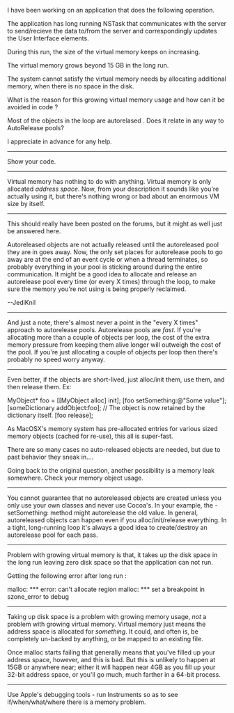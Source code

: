 I have been working on an application that does the following operation.

The application has long running NSTask that communicates with the server
to send/recieve the data to/from the server and correspondingly updates the User Interface elements.


During this run, the size of the virtual memory keeps on increasing. 

The virtual memory grows beyond 15 GB in the long run.

The system cannot satisfy the virtual memory needs by allocating additional memory, when there is no space in the disk.

What is the reason for this growing virtual memory usage and how can it be avoided in code ?

Most of the objects in the loop are autorelased .
Does it relate in any way to AutoRelease pools?

I appreciate in advance for any help.

----

Show your code.

----
Virtual memory has nothing to do with anything. Virtual memory is only allocated *address space*. Now, from your description it sounds like you're actually using it, but there's nothing wrong or bad about an enormous VM size by itself.

----
This should really have been posted on the forums, but it might as well just be answered here.

Autoreleased objects are not actually released until the autoreleased pool they are in goes away. Now, the only set places for autorelease pools to go away are at the end of an event cycle or when a thread terminates, so probably everything in your pool is sticking around during the entire communication. It might be a good idea to allocate and release an autorelease pool every time (or every X times) through the loop, to make sure the memory you're not using is being properly reclaimed.

--JediKnil

----
And just a note, there's almost never a point in the "every X times" approach to autorelease pools. Autorelease pools are *fast*. If you're allocating more than a couple of objects per loop, the cost of the extra memory pressure from keeping them alive longer will outweigh the cost of the pool. If you're just allocating a couple of objects per loop then there's probably no speed worry anyway.

----
Even better, if the objects are short-lived, just alloc/init them, use them, and then release them. Ex:

    
MyObject* foo = [[MyObject alloc] init];
[foo setSomething:@"Some value"];
[someDictionary addObject:foo];   // The object is now retained by the dictionary itself.
[foo release];


As MacOSX's memory system has pre-allocated entries for various sized memory objects (cached for re-use), this all is super-fast.

There are so many cases no auto-released objects are needed, but due to past behavior they sneak in....

Going back to the original question, another possibility is a memory leak somewhere. Check your memory object usage.

----
You cannot guarantee that no autoreleased objects are created unless you only use your own classes and never use Cocoa's. In your example, the -setSomething: method might autorelease the old value. In general, autoreleased objects can happen even if you alloc/init/release everything. In a tight, long-running loop it's always a good idea to create/destroy an autorelease pool for each pass.

----

Problem with growing virtual memory is that, it takes up the disk space  in the long run leaving zero disk space so that the application can not run.

Getting the following error after long run :

 malloc: *** error: can't allocate region
 malloc: *** set a breakpoint in szone_error to debug

----
Taking up disk space is a problem with growing memory usage, *not* a problem with growing virtual memory. Virtual memory just means the address space is allocated for *something*. It could, and often is, be completely un-backed by anything, or be mapped to an existing file.

Once malloc starts failing that generally means that you've filled up your address space, however, and this is bad. But this is unlikely to happen at 15GB or anywhere near; either it will happen near 4GB as you fill up your 32-bit address space, or you'll go much, much farther in a 64-bit process.

----

Use Apple's debugging tools - run Instruments so as to see if/when/what/where there is a memory problem.
